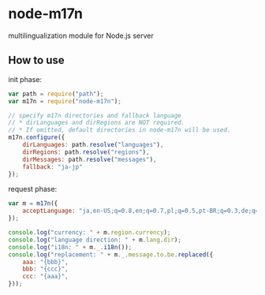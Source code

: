 node-m17n
===

multilingualization module for Node.js server

## How to use

init phase:
```javascript
var path = require("path");
var m17n = require("node-m17n");

// specify m17n directories and fallback language
// * dirLanguages and dirRegions are NOT required.
// * If omitted, default directories in node-m17n will be used.
m17n.configure({
	dirLanguages: path.resolve("languages"),
	dirRegions: path.resolve("regions"),
	dirMessages: path.resolve("messages"),
	fallback: "ja-jp"
});
```

request phase:
```javascript
var m = m17n({
	acceptLanguage: "ja,en-US;q=0.8,en;q=0.7,pl;q=0.5,pt-BR;q=0.3,de;q=0.2",
});

console.log("currency: " + m.region.currency);
console.log("language direction: " + m.lang.dir);
console.log("i18n: " + m._.i18n());
console.log("replacement: " + m._.message.to.be.replaced({
    aaa: "{bbb}",
    bbb: "{ccc}",
    ccc: "{aaa}",
}));
```
